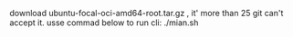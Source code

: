 download ubuntu-focal-oci-amd64-root.tar.gz , it' more than 25 git can't accept it.
usse commad below to run cli:
./mian.sh <hostname>

